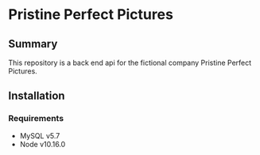 # Pristine Perfect Pictures



## Summary

This repository is a back end api for the fictional company Pristine Perfect Pictures.





## Installation

### Requirements
- MySQL v5.7
- Node v10.16.0
